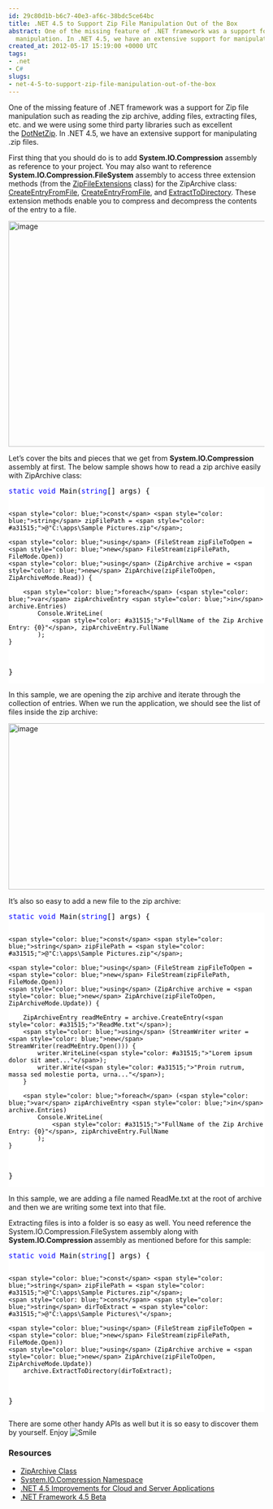 ```yaml
---
id: 29c80d1b-b6c7-40e3-af6c-38bdc5ce64bc
title: .NET 4.5 to Support Zip File Manipulation Out of the Box
abstract: One of the missing feature of .NET framework was a support for Zip file
  manipulation. In .NET 4.5, we have an extensive support for manipulating zip archives.
created_at: 2012-05-17 15:19:00 +0000 UTC
tags:
- .net
- C#
slugs:
- net-4-5-to-support-zip-file-manipulation-out-of-the-box
---
```


<p>One of the missing feature of .NET framework was a support for Zip file manipulation such as reading the zip archive, adding files, extracting files, etc. and we were using some third party libraries such as excellent the&nbsp;<a href="http://dotnetzip.codeplex.com/" title="http://dotnetzip.codeplex.com/">DotNetZip</a>. In .NET 4.5, we have an extensive support for manipulating .zip files.</p>
<p>First thing that you should do is to add <strong>System.IO.Compression</strong> assembly as reference to your project. You may also want to reference <strong>System.IO.Compression.FileSystem</strong> assembly to access three extension methods (from the <a href="http://msdn.microsoft.com/en-us/library/system.io.compression.zipfileextensions(v=vs.110)" title="http://msdn.microsoft.com/en-us/library/system.io.compression.zipfileextensions(v=vs.110)">ZipFileExtensions</a> class) for the ZipArchive class: <a href="http://msdn.microsoft.com/en-us/library/system.io.compression.zipfileextensions.createentryfromfile(v=vs.110)" title="http://msdn.microsoft.com/en-us/library/system.io.compression.zipfileextensions.createentryfromfile(v=vs.110)">CreateEntryFromFile</a>, <a href="http://msdn.microsoft.com/en-us/library/system.io.compression.zipfileextensions.createentryfromfile(v=vs.110)" title="http://msdn.microsoft.com/en-us/library/system.io.compression.zipfileextensions.createentryfromfile(v=vs.110)">CreateEntryFromFile</a>, and <a href="http://msdn.microsoft.com/en-us/library/system.io.compression.zipfileextensions.extracttodirectory(v=vs.110)" title="http://msdn.microsoft.com/en-us/library/system.io.compression.zipfileextensions.createentryfromfile(v=vs.110)">ExtractToDirectory</a>. These extension methods enable you to compress and decompress the contents of the entry to a file.</p>
<p><a href="https://www.tugberkugurlu.com/Content/Images/UploadedByAuthors/wlw/a5e3a3f40b2a_CA41/image.png"><img height="444" width="644" src="https://www.tugberkugurlu.com/Content/Images/UploadedByAuthors/wlw/a5e3a3f40b2a_CA41/image_thumb.png" alt="image" border="0" title="image" style="background-image: none; padding-left: 0px; padding-right: 0px; display: inline; padding-top: 0px; border-width: 0px;" /></a></p>
<p>Let&rsquo;s cover the bits and pieces that we get from <strong>System.IO.Compression</strong> assembly at first. The below sample shows how to read a zip archive easily with ZipArchive class:</p>
<div class="code-wrapper border-shadow-1">
<div style="background-color: white; color: black;">
<pre><span style="color: blue;">static</span> <span style="color: blue;">void</span> Main(<span style="color: blue;">string</span>[] args) {

    <span style="color: blue;">const</span> <span style="color: blue;">string</span> zipFilePath = <span style="color: #a31515;">@"C:\apps\Sample Pictures.zip"</span>;

    <span style="color: blue;">using</span> (FileStream zipFileToOpen = <span style="color: blue;">new</span> FileStream(zipFilePath, FileMode.Open))
    <span style="color: blue;">using</span> (ZipArchive archive = <span style="color: blue;">new</span> ZipArchive(zipFileToOpen, ZipArchiveMode.Read)) {

        <span style="color: blue;">foreach</span> (<span style="color: blue;">var</span> zipArchiveEntry <span style="color: blue;">in</span> archive.Entries)
            Console.WriteLine(
                <span style="color: #a31515;">"FullName of the Zip Archive Entry: {0}"</span>, zipArchiveEntry.FullName
            );
    }
}</pre>
</div>
</div>
<p>In this sample, we are opening the zip archive and iterate through the collection of entries. When we run the application, we should see the list of files inside the zip archive:</p>
<p><a href="https://www.tugberkugurlu.com/Content/Images/UploadedByAuthors/wlw/a5e3a3f40b2a_CA41/image_3.png"><img height="327" width="644" src="https://www.tugberkugurlu.com/Content/Images/UploadedByAuthors/wlw/a5e3a3f40b2a_CA41/image_thumb_3.png" alt="image" border="0" title="image" style="background-image: none; padding-left: 0px; padding-right: 0px; display: inline; padding-top: 0px; border-width: 0px;" /></a></p>
<p>It&rsquo;s also so easy to add a new file to the zip archive:</p>
<div class="code-wrapper border-shadow-1">
<div style="background-color: white; color: black;">
<pre><span style="color: blue;">static</span> <span style="color: blue;">void</span> Main(<span style="color: blue;">string</span>[] args) {

    <span style="color: blue;">const</span> <span style="color: blue;">string</span> zipFilePath = <span style="color: #a31515;">@"C:\apps\Sample Pictures.zip"</span>;

    <span style="color: blue;">using</span> (FileStream zipFileToOpen = <span style="color: blue;">new</span> FileStream(zipFilePath, FileMode.Open))
    <span style="color: blue;">using</span> (ZipArchive archive = <span style="color: blue;">new</span> ZipArchive(zipFileToOpen, ZipArchiveMode.Update)) {

        ZipArchiveEntry readMeEntry = archive.CreateEntry(<span style="color: #a31515;">"ReadMe.txt"</span>);
        <span style="color: blue;">using</span> (StreamWriter writer = <span style="color: blue;">new</span> StreamWriter(readMeEntry.Open())) {
            writer.WriteLine(<span style="color: #a31515;">"Lorem ipsum dolor sit amet..."</span>);
            writer.Write(<span style="color: #a31515;">"Proin rutrum, massa sed molestie porta, urna..."</span>);
        }

        <span style="color: blue;">foreach</span> (<span style="color: blue;">var</span> zipArchiveEntry <span style="color: blue;">in</span> archive.Entries)
            Console.WriteLine(
                <span style="color: #a31515;">"FullName of the Zip Archive Entry: {0}"</span>, zipArchiveEntry.FullName
            );
    }
}</pre>
</div>
</div>
<p>In this sample, we are adding a file named ReadMe.txt at the root of archive and then we are writing some text into that file.</p>
<p>Extracting files is into a folder is so easy as well. You need reference the System.IO.Compression.FileSystem assembly along with <strong>System.IO.Compression </strong>assembly as mentioned before for this sample:</p>
<div class="code-wrapper border-shadow-1">
<div style="background-color: white; color: black;">
<pre><span style="color: blue;">static</span> <span style="color: blue;">void</span> Main(<span style="color: blue;">string</span>[] args) {

    <span style="color: blue;">const</span> <span style="color: blue;">string</span> zipFilePath = <span style="color: #a31515;">@"C:\apps\Sample Pictures.zip"</span>;
    <span style="color: blue;">const</span> <span style="color: blue;">string</span> dirToExtract = <span style="color: #a31515;">@"C:\apps\Sample Pictures\"</span>;

    <span style="color: blue;">using</span> (FileStream zipFileToOpen = <span style="color: blue;">new</span> FileStream(zipFilePath, FileMode.Open))
    <span style="color: blue;">using</span> (ZipArchive archive = <span style="color: blue;">new</span> ZipArchive(zipFileToOpen, ZipArchiveMode.Update))
        archive.ExtractToDirectory(dirToExtract);
}</pre>
</div>
</div>
<p>There are some other handy APIs as well but it is so easy to discover them by yourself. Enjoy <img src="https://www.tugberkugurlu.com/Content/Images/UploadedByAuthors/wlw/a5e3a3f40b2a_CA41/wlEmoticon-smile.png" alt="Smile" class="wlEmoticon wlEmoticon-smile" style="border-style: none;" /></p>
<h3>Resources</h3>
<ul>
<li><a href="http://msdn.microsoft.com/en-us/library/system.io.compression.ziparchive(v=vs.110)" title="http://msdn.microsoft.com/en-us/library/system.io.compression.ziparchive(v=vs.110)">ZipArchive Class</a> </li>
<li><a href="http://msdn.microsoft.com/en-us/library/3z72378a(v=vs.110)" title="http://msdn.microsoft.com/en-us/library/3z72378a(v=vs.110)">System.IO.Compression Namespace</a> </li>
<li><a href="http://blogs.msdn.com/b/somasegar/archive/2012/05/16/net-improvements-for-cloud-and-server-applications.aspx" title="http://blogs.msdn.com/b/somasegar/archive/2012/05/16/net-improvements-for-cloud-and-server-applications.aspx">.NET 4.5 Improvements for Cloud and Server Applications</a> </li>
<li><a href="http://msdn.microsoft.com/en-us/library/w0x726c2(v=vs.110)" title="http://msdn.microsoft.com/en-us/library/w0x726c2(v=vs.110)">.NET Framework 4.5 Beta</a></li>
</ul>